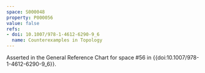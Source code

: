 ```yaml
---
space: S000048
property: P000056
value: false
refs:
- doi: 10.1007/978-1-4612-6290-9_6
  name: Counterexamples in Topology
---
```


Asserted in the General Reference Chart for space #56 in
{{doi:10.1007/978-1-4612-6290-9_6}}.
